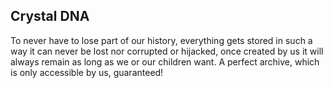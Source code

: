 ## Crystal DNA
    
To never have to lose part of our history, everything gets stored in such a way it can never be lost nor corrupted or hijacked, once created by us it will always remain as long as we or our children want.
A perfect archive, which is only accessible by us, guaranteed!